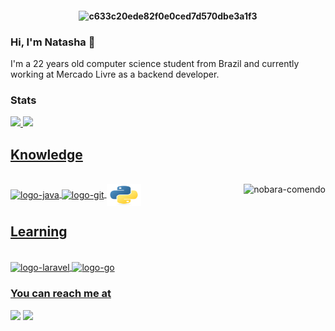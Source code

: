 <h4 align="center">
 
![c633c20ede82f0e0ced7d570dbe3a1f3](https://i.imgur.com/JePmgpa.gif)

### Hi, I'm Natasha 🦊
 I'm a 22 years old computer science student from Brazil and currently working at Mercado Livre as a backend developer.

### Stats
<div>
  <a href="https://github.com/natashabusnardo">
  <img height="180em" src="https://github-readme-stats.vercel.app/api?username=natashabusnardo&show_icons=true&theme=dracula&include_all_commits=true&count_private=true"/>
  <img height="180em" src="https://github-readme-stats.vercel.app/api/top-langs/?username=natashabusnardo&layout=compact&langs_count=7&theme=dracula"/>
</div>
  
## Knowledge
<div><br>
  <img align="center" alt="logo-java" src="https://cdn.jsdelivr.net/gh/devicons/devicon/icons/java/java-original.svg" height="35" width="55"/>
  <img align="center" alt="logo-git" src="https://cdn.jsdelivr.net/gh/devicons/devicon/icons/git/git-original.svg" height="35" width="55"/>
  <img align="center" alt="logo-Python" src="https://raw.githubusercontent.com/devicons/devicon/master/icons/python/python-original.svg"
  height="35" width="55">
  <img align="right" alt="nobara-comendo" height="150" src="https://c.tenor.com/cuF9zxZ8WqQAAAAM/nobara-comiendo.gif" style="max-width: 50%;">
</div>

## Learning
<div><br>
  <img align="center" alt="logo-laravel" src="https://cdn.jsdelivr.net/gh/devicons/devicon/icons/laravel/laravel-plain.svg" height="35" width="55"/>
  <img align="center" alt="logo-go" src="https://cdn.jsdelivr.net/gh/devicons/devicon/icons/go/go-original.svg" height="35" width="55"/>
</div>

### You can reach me at
<div> <a href = "mailto:natasha.busnardo@mercadolivre.com"><img src="https://img.shields.io/badge/-mail-%23333?style=for-the-badge&logo=gmail&logoColor=white" target="_blank"></a> <a href="https://www.linkedin.com/in/natashabusnardo/" target="_blank"><img src="https://img.shields.io/badge/-LinkedIn-%230077B5?style=for-the-badge&logo=linkedin&logoColor=white" target="_blank"></a> 
 
 
</div>
